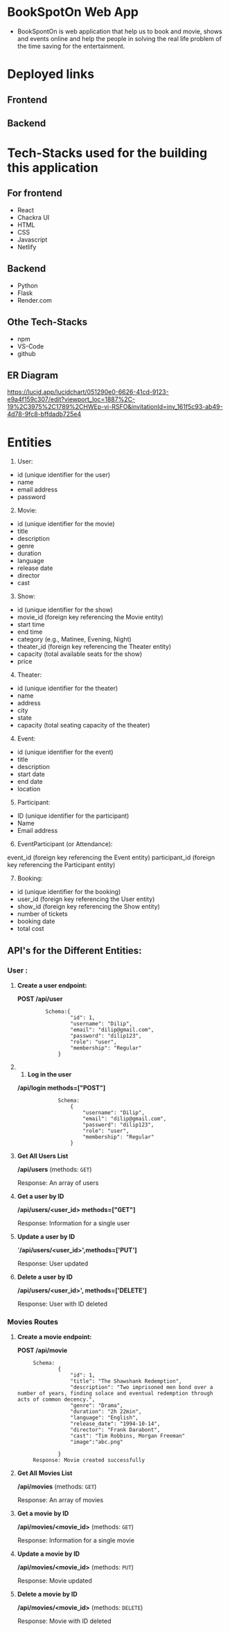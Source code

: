 # BookSpotOn Web App
- BookSpontOn is web application that help us to book and movie, shows and events online and help the people in solving the real life problem of the time saving for the entertainment.

# Deployed links
## Frontend
## Backend


# Tech-Stacks used for the building this application

## For frontend
- React
- Chackra UI
- HTML
- CSS
- Javascript
- Netlify
## Backend
- Python
- Flask
- Render.com

## Othe Tech-Stacks
- npm
- VS-Code
- github

## ER Diagram

https://lucid.app/lucidchart/051290e0-6626-41cd-9123-e9a4f159c307/edit?viewport_loc=1887%2C-19%2C3975%2C1789%2CHWEp-vi-RSFO&invitationId=inv_161f5c93-ab49-4d78-9fc8-bffdadb725e4

# Entities

1. User:

- id (unique identifier for the user)
- name
- email address
- password

2. Movie:

- id (unique identifier for the movie)
- title
- description
- genre
- duration
- language
- release date
- director
- cast

3. Show:

- id (unique identifier for the show)
- movie_id (foreign key referencing the Movie entity)
- start time
- end time
- category (e.g., Matinee, Evening, Night)
- theater_id (foreign key referencing the Theater entity)
- capacity (total available seats for the show)
- price

4. Theater:

- id (unique identifier for the theater)
- name
- address
- city
- state
- capacity (total seating capacity of the theater)

4. Event:

- id (unique identifier for the event)
- title
- description
- start date
- end date
- location

5. Participant:

- ID (unique identifier for the participant)
- Name
- Email address

6. EventParticipant (or Attendance):

event_id (foreign key referencing the Event entity)
participant_id (foreign key referencing the Participant entity)

7. Booking:

- id (unique identifier for the booking)
- user_id (foreign key referencing the User entity)
- show_id (foreign key referencing the Show entity)
- number of tickets
- booking date
- total cost


## API's for the Different Entities:

### User :
1. **Create a user endpoint:**
    
    **POST /api/user**
    
                Schema:{
                        "id": 1,
                        "username": "Dilip",
                        "email": "dilip@gmail.com",
                        "password": "dilip123",
                        "role": "user",
                        "membership": "Regular"
                    }

2. 1. **Log in the user**
    
    **/api/login methods=["POST"]**
    
                    Schema:
                        {
                            "username": "Dilip",
                            "email": "dilip@gmail.com",
                            "password": "dilip123",
                            "role": "user",
                            "membership": "Regular"
                        }

3. **Get All Users List**
    
    **/api/users** (methods: `GET`)
    
    Response: An array of users
    
4. **Get a user by ID**
    
    **/api/users/<user_id> methods=["GET"]**
    
    Response: Information for a single user
    
5. **Update a user by ID**
    
    '**/api/users/<user_id>',methods=['PUT']**
    
    Response: User updated
    
6. **Delete a user by ID**
    
    **/api/users/<user_id>', methods=['DELETE']**
    
    Response: User with ID deleted


### Movies Routes
1. **Create a movie endpoint:**
    
    **POST /api/movie**
    
            Schema:
                    {
                        "id": 1,
                        "title": "The Shawshank Redemption",
                        "description": "Two imprisoned men bond over a number of years, finding solace and eventual redemption through acts of common decency.",
                        "genre": "Drama",
                        "duration": "2h 22min",
                        "language": "English",
                        "release_date": "1994-10-14",
                        "director": "Frank Darabont",
                        "cast": "Tim Robbins, Morgan Freeman"
                        "image":"abc.png"

                    }
            Response: Movie created successfully

2. **Get All Movies List**
    
    **/api/movies** (methods: `GET`)
    
    Response: An array of movies
    
3. **Get a movie by ID**
    
    **/api/movies/<movie_id>** (methods: `GET`)
    
    Response: Information for a single movie
    
4. **Update a movie by ID**
    
    **/api/movies/<movie_id>** (methods: `PUT`)
    
    Response: Movie updated
    
5. **Delete a movie by ID**
    
    **/api/movies/<movie_id>** (methods: `DELETE`)
    
    Response: Movie with ID deleted